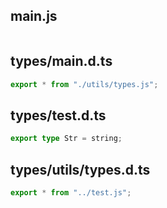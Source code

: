 ## main.js

```js


```

## types/main.d.ts

```ts
export * from "./utils/types.js";

```

## types/test.d.ts

```ts
export type Str = string;

```

## types/utils/types.d.ts

```ts
export * from "../test.js";

```
